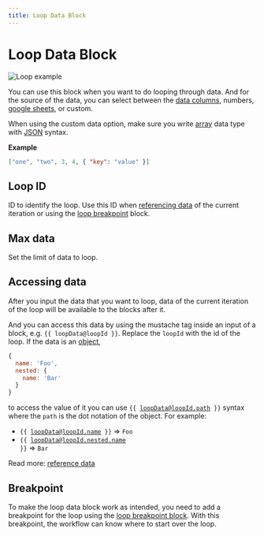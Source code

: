 ```yaml
---
title: Loop Data Block
---
```


# Loop Data Block

![Loop example](https://res.cloudinary.com/chat-story/image/upload/v1642310619/automa/loop_bd2por.gif)

You can use this block when you want to do looping through data. And for the source of the data, you can select between the [data columns](/api-reference/data-columns), numbers, [google sheets](/blocks/google-sheets), or custom.

When using the custom data option, make sure you write [array](https://developer.mozilla.org/en-US/docs/Learn/JavaScript/First_steps/Arrays) data type with [JSON](https://developer.mozilla.org/en-US/docs/Learn/JavaScript/Objects/JSON) syntax.

**Example**
```json
["one", "two", 3, 4, { "key": "value" }]
```

## Loop ID
ID to identify the loop. Use this ID when [referencing data](/api-reference/reference-data) of the current iteration or using the [loop breakpoint](/blocks/loop-breakpoint) block.

## Max data
Set the limit of data to loop.

## Accessing data
After you input the data that you want to loop, data of the current iteration of the loop will be available to the blocks after it. 

And you can access this data by using the mustache tag inside an input of a block, e.g. <code v-pre>{{ loopData@loopId }}</code>. Replace the `loopId` with the id of the loop. If the data is an [object](https://developer.mozilla.org/en-US/docs/Web/JavaScript/Guide/Working_with_Objects),
```js
{
  name: 'Foo',
  nested: {
    name: 'Bar'
  }
}
```
to access the value of it you can use <code v-pre>{{ loopData@loopId.path }}</code> syntax where the `path` is the dot notation of the object. For example:

- <code v-pre>{{ loopData@loopId.name }}</code> => `Foo`
- <code v-pre>{{ loopData@loopId.nested.name }}</code> => `Bar`

Read more: [reference data](/api-reference/reference-data.md)

## Breakpoint
To make the loop data block work as intended, you need to add a breakpoint for the loop using the [loop breakpoint block](/blocks/loop-breakpoint.md). With this breakpoint, the workflow can know where to start over the loop.
